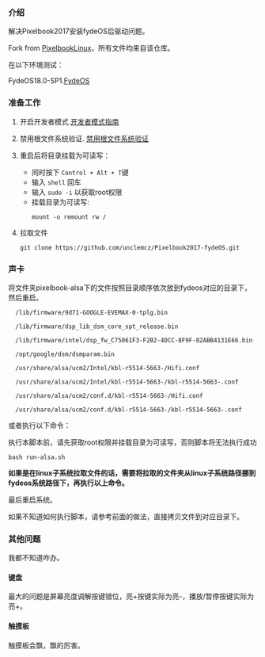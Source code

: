 

### 介绍
解决Pixelbook2017安装fydeOS后驱动问题。

Fork from [PixelbookLinux](https://github.com/lyncolnmd/PixelbookLinux)，所有文件均来自该仓库。

在以下环境测试：

FydeOS18.0-SP1.[FydeOS](https://fydeos.com/)

### 准备工作
1. 开启开发者模式.[开发者模式指南](https://fydeos.com/question/enable-developer-mode/)
2. 禁用根文件系统验证. [禁用根文件系统验证](https://fydeos.com/docs/knowledge-base/getting-started/disable-rootfs-verification)
3. 重启后将目录挂载为可读写：
    - 同时按下 `Control + Alt + T`键
    - 输入 `shell` 回车
    - 输入 `sudo -i` 以获取root权限
    - 挂载目录为可读写:
      ```
      mount -o remount rw /
      ```
4. 拉取文件

    ```
    git clone https://github.com/unclemcz/Pixelbook2017-fydeOS.git
    ```
### 声卡
将文件夹pixelbook-alsa下的文件按照目录顺序依次放到fydeos对应的目录下，然后重启。

```
  /lib/firmware/9d71-GOOGLE-EVEMAX-0-tplg.bin

  /lib/firmware/dsp_lib_dsm_core_spt_release.bin

  /lib/firmware/intel/dsp_fw_C75061F3-F2B2-4DCC-8F9F-82ABB4131E66.bin

  /opt/google/dsm/dsmparam.bin

  /usr/share/alsa/ucm2/Intel/kbl-r5514-5663-/Hifi.conf

  /usr/share/alsa/ucm2/Intel/kbl-r5514-5663-/kbl-r5514-5663-.conf

  /usr/share/alsa/ucm2/conf.d/kbl-r5514-5663-/Hifi.conf

  /usr/share/alsa/ucm2/conf.d/kbl-r5514-5663-/kbl-r5514-5663-.conf

```
或者执行以下命令：

执行本脚本前，请先获取root权限并挂载目录为可读写，否则脚本将无法执行成功
```
bash run-alsa.sh
```
**如果是在linux子系统拉取文件的话，需要将拉取的文件夹从linux子系统路径挪到fydeos系统路径下，再执行以上命令。** 

最后重启系统。

如果不知道如何执行脚本，请参考前面的做法，直接拷贝文件到对应目录下。

### 其他问题
我都不知道咋办。
#### 键盘
最大的问题是屏幕亮度调解按键错位，亮+按键实际为亮-，播放/暂停按键实际为亮+。
#### 触摸板
触摸板会飘，飘的厉害。


